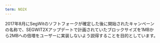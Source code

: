 ```yaml
---
term: NO2X
---
```


2017年8月にSegWitのソフトフォークが確定した後に開始されたキャンペーンの名称で、SEGWIT2Xアップデートで計画されていたブロックサイズを1MBから2MBへの倍増をユーザーに実装しないよう説得することを目的としています。